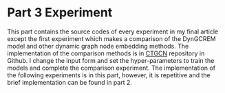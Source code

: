 # Part 3 Experiment
This part contains the source codes of every experiment in my final article except the first experiment which makes a comparison of the DynGCREM model and other dynamic graph node embedding methods. The implementation of the comparison methods is in  [CTGCN](https://github.com/jhljx/CTGCN) repository in Github. I change the input form and set the hyper-parameters to train the models and complete the comparison experiment.
The implementation of the following experiments is in this part, however, it is repetitive and the brief implementation can be found in part 2.